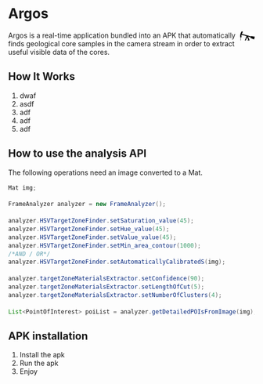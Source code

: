 # Argos

<img src="./Images/logo.png" align="right" alt="Logo" margin="auto" width="30vwmin">

Argos is a real-time application bundled into an APK that automatically finds geological core samples in the camera stream in order to extract useful visible data of the cores.

## How It Works

1. dwaf
2. asdf
3. adf
4. adf
5. adf


## How to use the analysis API

The following operations need an image converted to a Mat.
```java
Mat img;

FrameAnalyzer analyzer = new FrameAnalyzer();

analyzer.HSVTargetZoneFinder.setSaturation_value(45);
analyzer.HSVTargetZoneFinder.setHue_value(45);
analyzer.HSVTargetZoneFinder.setValue_value(45);
analyzer.HSVTargetZoneFinder.setMin_area_contour(1000);
/*AND / OR*/
analyzer.HSVTargetZoneFinder.setAutomaticallyCalibratedS(img);

analyzer.targetZoneMaterialsExtractor.setConfidence(90);
analyzer.targetZoneMaterialsExtractor.setLengthOfCut(5);
analyzer.targetZoneMaterialsExtractor.setNumberOfClusters(4);

List<PointOfInterest> poiList = analyzer.getDetailedPOIsFromImage(img);

```
## APK installation

1. Install the apk
2. Run the apk
3. Enjoy
